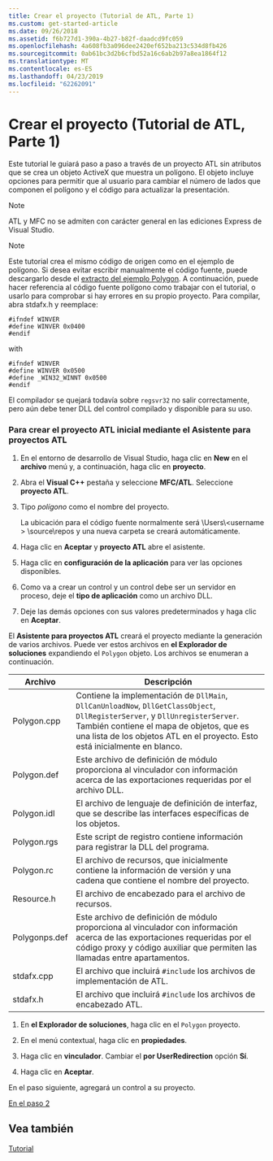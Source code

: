 ```yaml
---
title: Crear el proyecto (Tutorial de ATL, Parte 1)
ms.custom: get-started-article
ms.date: 09/26/2018
ms.assetid: f6b727d1-390a-4b27-b82f-daadcd9fc059
ms.openlocfilehash: 4a608fb3a096dee2420ef652ba213c534d8fb426
ms.sourcegitcommit: 0ab61bc3d2b6cfbd52a16c6ab2b97a8ea1864f12
ms.translationtype: MT
ms.contentlocale: es-ES
ms.lasthandoff: 04/23/2019
ms.locfileid: "62262091"
---
```

# <a name="creating-the-project-atl-tutorial-part-1"></a>Crear el proyecto (Tutorial de ATL, Parte 1)

Este tutorial le guiará paso a paso a través de un proyecto ATL sin atributos que se crea un objeto ActiveX que muestra un polígono. El objeto incluye opciones para permitir que al usuario para cambiar el número de lados que componen el polígono y el código para actualizar la presentación.

> [!NOTE]
> ATL y MFC no se admiten con carácter general en las ediciones Express de Visual Studio.

> [!NOTE]
> Este tutorial crea el mismo código de origen como en el ejemplo de polígono. Si desea evitar escribir manualmente el código fuente, puede descargarlo desde el [extracto del ejemplo Polygon](https://github.com/Microsoft/VCSamples/tree/master/VC2008Samples/ATL/Controls/Polygon). A continuación, puede hacer referencia al código fuente polígono como trabajar con el tutorial, o usarlo para comprobar si hay errores en su propio proyecto.
> Para compilar, abra stdafx.h y reemplace:
> ```
> #ifndef WINVER
> #define WINVER 0x0400
> #endif
> ```
> with
> ```
> #ifndef WINVER
> #define WINVER 0x0500
> #define _WIN32_WINNT 0x0500
> #endif
> ```
> El compilador se quejará todavía sobre `regsvr32` no salir correctamente, pero aún debe tener DLL del control compilado y disponible para su uso.

### <a name="to-create-the-initial-atl-project-using-the-atl-project-wizard"></a>Para crear el proyecto ATL inicial mediante el Asistente para proyectos ATL

1. En el entorno de desarrollo de Visual Studio, haga clic en **New** en el **archivo** menú y, a continuación, haga clic en **proyecto**.

1. Abra el **Visual C++** pestaña y seleccione **MFC/ATL**. Seleccione **proyecto ATL**.

1. Tipo *polígono* como el nombre del proyecto.

    La ubicación para el código fuente normalmente será \Users\\\<username > \source\repos y una nueva carpeta se creará automáticamente.

1. Haga clic en **Aceptar** y **proyecto ATL** abre el asistente.

1. Haga clic en **configuración de la aplicación** para ver las opciones disponibles.

1. Como va a crear un control y un control debe ser un servidor en proceso, deje el **tipo de aplicación** como un archivo DLL.

1. Deje las demás opciones con sus valores predeterminados y haga clic en **Aceptar**.

El **Asistente para proyectos ATL** creará el proyecto mediante la generación de varios archivos. Puede ver estos archivos en **el Explorador de soluciones** expandiendo el `Polygon` objeto. Los archivos se enumeran a continuación.

|Archivo|Descripción|
|----------|-----------------|
|Polygon.cpp|Contiene la implementación de `DllMain`, `DllCanUnloadNow`, `DllGetClassObject`, `DllRegisterServer`, y `DllUnregisterServer`. También contiene el mapa de objetos, que es una lista de los objetos ATL en el proyecto. Esto está inicialmente en blanco.|
|Polygon.def|Este archivo de definición de módulo proporciona al vinculador con información acerca de las exportaciones requeridas por el archivo DLL.|
|Polygon.idl|El archivo de lenguaje de definición de interfaz, que se describe las interfaces específicas de los objetos.|
|Polygon.rgs|Este script de registro contiene información para registrar la DLL del programa.|
|Polygon.rc|El archivo de recursos, que inicialmente contiene la información de versión y una cadena que contiene el nombre del proyecto.|
|Resource.h|El archivo de encabezado para el archivo de recursos.|
|Polygonps.def|Este archivo de definición de módulo proporciona al vinculador con información acerca de las exportaciones requeridas por el código proxy y código auxiliar que permiten las llamadas entre apartamentos.|
|stdafx.cpp|El archivo que incluirá `#include` los archivos de implementación de ATL.|
|stdafx.h|El archivo que incluirá `#include` los archivos de encabezado ATL.|

1. En **el Explorador de soluciones**, haga clic en el `Polygon` proyecto.

1. En el menú contextual, haga clic en **propiedades**.

1. Haga clic en **vinculador**. Cambiar el **por UserRedirection** opción **Sí**.

1. Haga clic en **Aceptar**.

En el paso siguiente, agregará un control a su proyecto.

[En el paso 2](../atl/adding-a-control-atl-tutorial-part-2.md)

## <a name="see-also"></a>Vea también

[Tutorial](../atl/active-template-library-atl-tutorial.md)
